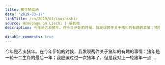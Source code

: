 ```yaml
---
title: 猪年的猛进
date: '2019-03-17'
linkTitle: /cn/2019/03/inoshishi/
source: Homepage on Liechi | 張列弛
description: 今年是乙亥猪年。在今年伊始的时候，我发现两件关于猪年的有趣的事情：猪年是一轮十二生肖的最后一年；我应该过过一次猪年了，但是我对上一轮猪年一点
  ...
disable_comments: true
---
```

今年是乙亥猪年。在今年伊始的时候，我发现两件关于猪年的有趣的事情：猪年是一轮十二生肖的最后一年；我应该过过一次猪年了，但是我对上一轮猪年一点 ...